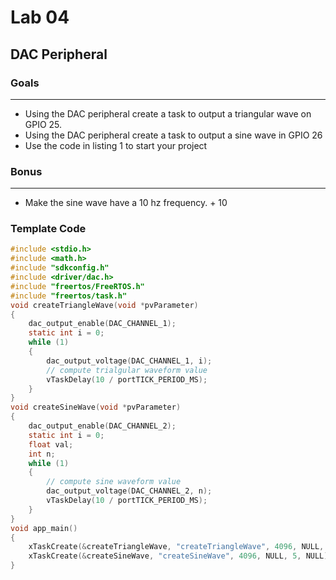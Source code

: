 # Lab 04
## **DAC Peripheral**
### **Goals**
*** 
* Using the DAC peripheral create a task to output a triangular wave on GPIO 25.
* Using the DAC peripheral create a task to output a sine wave in GPIO 26
* Use the code in listing 1 to start your project 

### **Bonus**
***
* Make the sine wave have a 10 hz frequency. + 10

### **Template Code**
~~~c
#include <stdio.h>
#include <math.h>
#include "sdkconfig.h"
#include <driver/dac.h>
#include "freertos/FreeRTOS.h"
#include "freertos/task.h"
void createTriangleWave(void *pvParameter)
{
    dac_output_enable(DAC_CHANNEL_1);
    static int i = 0;
    while (1)
    {
        dac_output_voltage(DAC_CHANNEL_1, i);
        // compute trialgular waveform value
        vTaskDelay(10 / portTICK_PERIOD_MS);
    }
}
void createSineWave(void *pvParameter)
{
    dac_output_enable(DAC_CHANNEL_2);
    static int i = 0;
    float val;
    int n;
    while (1)
    {
        // compute sine waveform value
        dac_output_voltage(DAC_CHANNEL_2, n);
        vTaskDelay(10 / portTICK_PERIOD_MS);
    }
}
void app_main()
{
    xTaskCreate(&createTriangleWave, "createTriangleWave", 4096, NULL, 5, NULL);
    xTaskCreate(&createSineWave, "createSineWave", 4096, NULL, 5, NULL);
}
~~~
